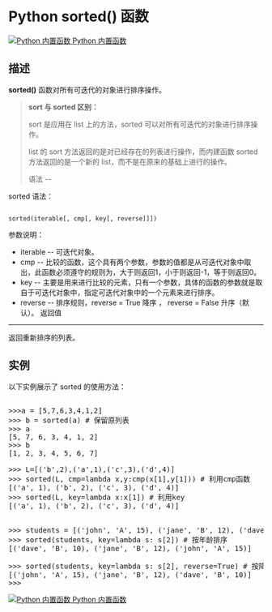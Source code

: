 Python sorted() 函数
==================

 [![Python 内置函数](../images/up.gif)
 Python 内置函数](python-built-in-functions.html)


  描述
--

 **sorted()** 函数对所有可迭代的对象进行排序操作。

 
>  **sort 与 sorted 区别：**
> 
>  sort 是应用在 list 上的方法，sorted 可以对所有可迭代的对象进行排序操作。
> 
>  list 的 sort 方法返回的是对已经存在的列表进行操作，而内建函数 sorted 方法返回的是一个新的 list，而不是在原来的基础上进行的操作。
> 
>  语法
--

 sorted 语法：

 
```

sorted(iterable[, cmp[, key[, reverse]]])

```

  参数说明：

  * iterable -- 可迭代对象。
 * cmp -- 比较的函数，这个具有两个参数，参数的值都是从可迭代对象中取出，此函数必须遵守的规则为，大于则返回1，小于则返回-1，等于则返回0。
 * key -- 主要是用来进行比较的元素，只有一个参数，具体的函数的参数就是取自于可迭代对象中，指定可迭代对象中的一个元素来进行排序。
 * reverse -- 排序规则，reverse = True 降序 ， reverse = False 升序（默认）。
  返回值
---

 返回重新排序的列表。

 实例
--

 以下实例展示了 sorted 的使用方法：

  <pre>

>>>a = [5,7,6,3,4,1,2]
>>> b = sorted(a) # 保留原列表
>>> a
[5, 7, 6, 3, 4, 1, 2]
>>> b
[1, 2, 3, 4, 5, 6, 7]
 
>>> L=[('b',2),('a',1),('c',3),('d',4)]
>>> sorted(L, cmp=lambda x,y:cmp(x[1],y[1])) # 利用cmp函数
[('a', 1), ('b', 2), ('c', 3), ('d', 4)]
>>> sorted(L, key=lambda x:x[1]) # 利用key
[('a', 1), ('b', 2), ('c', 3), ('d', 4)]
 
 
>>> students = [('john', 'A', 15), ('jane', 'B', 12), ('dave', 'B', 10)]
>>> sorted(students, key=lambda s: s[2]) # 按年龄排序
[('dave', 'B', 10), ('jane', 'B', 12), ('john', 'A', 15)]
 
>>> sorted(students, key=lambda s: s[2], reverse=True) # 按降序
[('john', 'A', 15), ('jane', 'B', 12), ('dave', 'B', 10)]
>>>
</pre>

 [![Python 内置函数](../images/up.gif)
 Python 内置函数](python-built-in-functions.html)